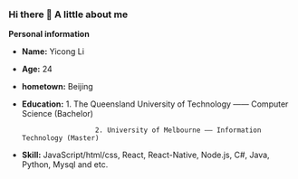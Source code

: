 ### Hi there 👋  A little about me


**Personal information**

- **Name:** Yicong Li
- **Age:** 24
- **hometown:** Beijing
- **Education:**
                        1. The Queensland University of Technology —— Computer Science (Bachelor)
    
                        2. University of Melbourne —— Information Technology (Master)
    
- **Skill:** JavaScript/html/css, React, React-Native, Node.js, C#, Java, Python, Mysql and etc.
